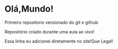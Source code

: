 # Olá,Mundo!
 Primeiro repositorio versionado do git e github

Repositório criado durante uma aula ao vivo!

Essa linha eu adicionei diretamente no site!Que Legal!

